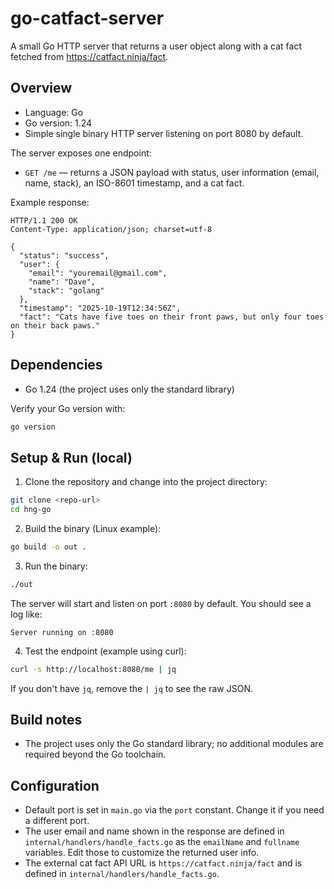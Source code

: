 # go-catfact-server

A small Go HTTP server that returns a user object along with a cat fact fetched from https://catfact.ninja/fact.

## Overview

- Language: Go
- Go version: 1.24
- Simple single binary HTTP server listening on port 8080 by default.

The server exposes one endpoint:

- `GET /me` — returns a JSON payload with status, user information (email, name, stack), an ISO-8601 timestamp, and a cat fact.

Example response:

```
HTTP/1.1 200 OK
Content-Type: application/json; charset=utf-8

{
  "status": "success",
  "user": {
    "email": "youremail@gmail.com",
    "name": "Dave",
    "stack": "golang"
  },
  "timestamp": "2025-10-19T12:34:56Z",
  "fact": "Cats have five toes on their front paws, but only four toes on their back paws."
}
```

## Dependencies

- Go 1.24 (the project uses only the standard library)

Verify your Go version with:

```bash
go version
```

## Setup & Run (local)

1. Clone the repository and change into the project directory:

```bash
git clone <repo-url>
cd hng-go
```

2. Build the binary (Linux example):

```bash
go build -o out .
```

3. Run the binary:

```bash
./out
```

The server will start and listen on port `:8080` by default. You should see a log like:

```
Server running on :8080
```

4. Test the endpoint (example using curl):

```bash
curl -s http://localhost:8080/me | jq
```

If you don't have `jq`, remove the `| jq` to see the raw JSON.

## Build notes

- The project uses only the Go standard library; no additional modules are required beyond the Go toolchain.

## Configuration

- Default port is set in `main.go` via the `port` constant. Change it if you need a different port.
- The user email and name shown in the response are defined in `internal/handlers/handle_facts.go` as the `emailName` and `fullname` variables. Edit those to customize the returned user info.
- The external cat fact API URL is `https://catfact.ninja/fact` and is defined in `internal/handlers/handle_facts.go`.

